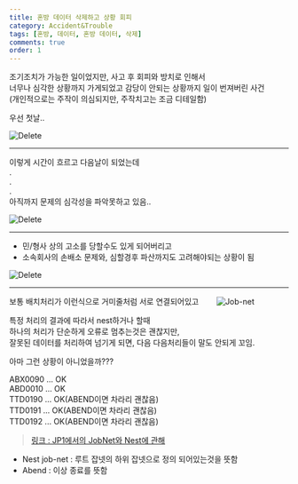```yaml
---
title: 혼방 데이터 삭제하고 상황 회피
category: Accident&Trouble
tags: [혼방, 데이터, 혼방 데이터, 삭제]
comments: true
order: 1
---
```


조기조치가 가능한 일이었지만, 사고 후 회피와 방치로 인해서  
너무나 심각한 상황까지 가게되었고 감당이 안되는 상황까지 일이 번져버린 사건  
(개인적으로는 주작이 의심되지만, 주작치고는 조금 디테일함)  

우선 첫날..  


![Delete](./honbang-delete.png)

---

이렇게 시간이 흐르고 다음날이 되었는데  
.  
.  
.  
아직까지 문제의 심각성을 파악못하고 있음..

![Delete](./honbang-delete.png)

---

- 민/형사 상의 고소를 당할수도 있게 되어버리고
- 소속회사의 손배소 문제와, 심할경후 파산까지도 고려해야되는 상황이 됨

![Delete](./honbang-delete-finally.png)

---

보통 배치처리가 이런식으로 거미줄처럼 서로 연결되어있고　　
![Job-net](./job-net.png)

특정 처리의 결과에 따라서 nest하거나 할때  
하나의 처리가 단순하게 오류로 멈추는것은 괜찮지만,  
잘못된 데이터를 처리하여 넘기게 되면, 다음 다음처리들이 말도 안되게 꼬임.

아마 그런 상황이 아니었을까???

ABX0090 ...  OK  
ABD0010 ...  OK  
TTD0190 ...  OK(ABEND이면 차라리 괜찮음)  
TTD0191 ...  OK(ABEND이면 차라리 괜찮음)  
TTD0192 ...  OK(ABEND이면 차라리 괜찮음)  

>[링크 : JP1에서의 JobNet와 Nest에 관해](http://itdoc.hitachi.co.jp/manuals/3020/30203S0133/AJSZ0006.HTM)  

- Nest job-net : 루트 잡넷의 하위 잡넷으로 정의 되어있는것을 뜻함
- Abend : 이상 종료를 뜻함

